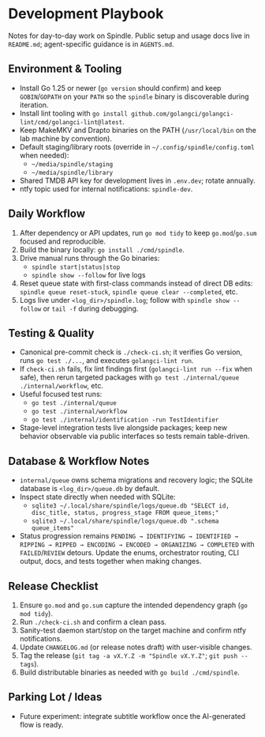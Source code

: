 # Development Playbook

Notes for day-to-day work on Spindle. Public setup and usage docs live in `README.md`; agent-specific guidance is in `AGENTS.md`.

## Environment & Tooling

- Install Go 1.25 or newer (`go version` should confirm) and keep `GOBIN`/`GOPATH` on your `PATH` so the `spindle` binary is discoverable during iteration.
- Install lint tooling with `go install github.com/golangci/golangci-lint/cmd/golangci-lint@latest`.
- Keep MakeMKV and Drapto binaries on the PATH (`/usr/local/bin` on the lab machine by convention).
- Default staging/library roots (override in `~/.config/spindle/config.toml` when needed):
  - `~/media/spindle/staging`
  - `~/media/spindle/library`
- Shared TMDB API key for development lives in `.env.dev`; rotate annually.
- ntfy topic used for internal notifications: `spindle-dev`.

## Daily Workflow

1. After dependency or API updates, run `go mod tidy` to keep `go.mod`/`go.sum` focused and reproducible.
2. Build the binary locally: `go install ./cmd/spindle`.
3. Drive manual runs through the Go binaries:
   - `spindle start|status|stop`
   - `spindle show --follow` for live logs
4. Reset queue state with first-class commands instead of direct DB edits: `spindle queue reset-stuck`, `spindle queue clear --completed`, etc.
5. Logs live under `<log_dir>/spindle.log`; follow with `spindle show --follow` or `tail -f` during debugging.

## Testing & Quality

- Canonical pre-commit check is `./check-ci.sh`; it verifies Go version, runs `go test ./...`, and executes `golangci-lint run`.
- If `check-ci.sh` fails, fix lint findings first (`golangci-lint run --fix` when safe), then rerun targeted packages with `go test ./internal/queue ./internal/workflow`, etc.
- Useful focused test runs:
  - `go test ./internal/queue`
  - `go test ./internal/workflow`
  - `go test ./internal/identification -run TestIdentifier`
- Stage-level integration tests live alongside packages; keep new behavior observable via public interfaces so tests remain table-driven.

## Database & Workflow Notes

- `internal/queue` owns schema migrations and recovery logic; the SQLite database is `<log_dir>/queue.db` by default.
- Inspect state directly when needed with SQLite:
  - `sqlite3 ~/.local/share/spindle/logs/queue.db "SELECT id, disc_title, status, progress_stage FROM queue_items;"`
  - `sqlite3 ~/.local/share/spindle/logs/queue.db ".schema queue_items"`
- Status progression remains `PENDING → IDENTIFYING → IDENTIFIED → RIPPING → RIPPED → ENCODING → ENCODED → ORGANIZING → COMPLETED` with `FAILED`/`REVIEW` detours. Update the enums, orchestrator routing, CLI output, docs, and tests together when making changes.

## Release Checklist

1. Ensure `go.mod` and `go.sum` capture the intended dependency graph (`go mod tidy`).
2. Run `./check-ci.sh` and confirm a clean pass.
3. Sanity-test daemon start/stop on the target machine and confirm ntfy notifications.
4. Update `CHANGELOG.md` (or release notes draft) with user-visible changes.
5. Tag the release (`git tag -a vX.Y.Z -m "Spindle vX.Y.Z"`; `git push --tags`).
6. Build distributable binaries as needed with `go build ./cmd/spindle`.

## Parking Lot / Ideas

- Future experiment: integrate subtitle workflow once the AI-generated flow is ready.
